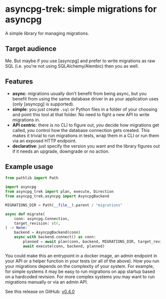 # asyncpg-trek: simple migrations for asyncpg

A simple library for managing migrations.

## Target audience

Me.
But maybe if you use [asyncpg] and prefer to write migrations as raw SQL (i.e. you're not using SQLAlchemy/Alembic) then you as well.

## Features

- **async**: migrations usually don't benefit from being async, but you benefit from using the same database driver in as your application uses (only [asyncpg] is supported).
- **simple**: you just create `.sql` or Python files in a folder of your choosing and point this tool at that folder. No need to fight a new API to write migrations in.
- **API centric**: there is no CLI to figure out, _you_ decide how migrations get called, _you_ control how the database connection gets created. This makes it trivial to run migrations in tests, wrap them in a CLI or run them via an exposed HTTP endpoint.
- **declarative**: just specify the version you want and the library figures out if it needs an upgrade, downgrade or no action.

## Example usage

```python
from pathlib import Path

import asyncpg
from asyncpg_trek import plan, execute, Direction
from asyncpg_trek.asyncpg import AsyncpgBackend

MIGRATIONS_DIR = Path(__file__).parent / "migrations"

async def migrate(
    conn: asyncpg.Connection,
    target_revision: str,
) -> None:
    backend = AsyncpgBackend(conn)
    async with backend.connect() as conn:
        planned = await plan(conn, backend, MIGRATIONS_DIR, target_revision=target_revision, direction=Direction.up)
        await execute(conn, backend, planned)
```

You could make this an entrypoint in a docker image, an admin endpoint in your API or a helper function in your tests (or all of the above).
How you run your migrations depends on the complexity of your system.
For example, for simple systems it may be easy to run migrations on app startup based on a hardcoded revision.
For more complex systems you may want to run migrations manually or via an admin API.

See this release on GitHub: [v0.4.0](https://github.com/adriangb/asyncpg-trek/releases/tag/0.4.0)
